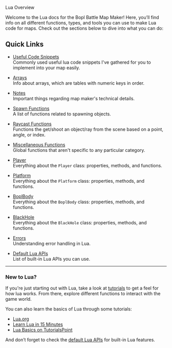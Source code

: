 Lua Overview

Welcome to the Lua docs for the Bopl Battle Map Maker! 
Here, you’ll find info on all different functions, types, and tools you can use to make Lua code for maps. 
Check out the sections below to dive into what you can do:

## Quick Links

- [Useful Code Snippets](./useful-snippets.md)  
  Commonly used useful lua code snippets I've gathered for you to implement into your map easily.

- [Arrays](./array.md)  
  Info about arrays, which are tables with numeric keys in order.

- [Notes](../notes.md)  
  Important things regarding map maker's technical details.

- [Spawn Functions](./spawn-functions.md)  
  A list of functions related to spawning objects.

- [Raycast Functions](./raycast-functions.md)  
  Functions the get/shoot an object/ray from the scene based on a point, angle, or index.

- [Miscellaneous Functions](./misc-functions.md)  
  Global functions that aren't specific to any particular category.

- [Player](./player.md)  
  Everything about the `Player` class: properties, methods, and functions.

- [Platform](./platform.md)   
  Everything about the `Platform` class: properties, methods, and functions.

- [BoplBody](./bopl-body.md)  
  Everything about the `BoplBody` class: properties, methods, and functions.

- [BlackHole](./black-hole.md)  
  Everything about the `BlackHole` class: properties, methods, and functions.

- [Errors](./errors.md)  
  Understanding error handling in Lua.

- [Default Lua APIs](./default-lua-apis.md)  
  List of built-in Lua APIs you can use.

---

### New to Lua?

If you're just starting out with Lua, take a look at [tutorials](./tutorial.md) to get a feel for how lua works. From there, explore different functions to interact with the game world.

You can also learn the basics of Lua through some tutorials:

- [Lua.org](https://www.lua.org/start.html)
- [Learn Lua in 15 Minutes](https://tylerneylon.com/a/learn-lua/)
- [Lua Basics on TutorialsPoint](https://www.tutorialspoint.com/lua/index.htm)

And don’t forget to check the [default Lua APIs](./default-lua-apis.md) for built-in Lua features.
